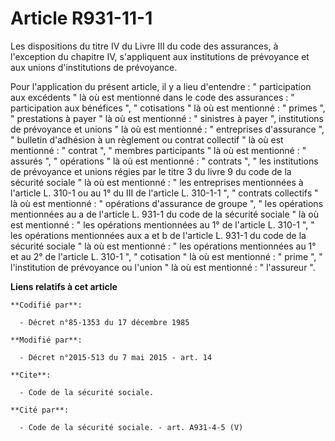 # Article R931-11-1

Les dispositions du titre IV du Livre III du code des assurances, à l'exception du chapitre IV, s'appliquent aux institutions
de prévoyance et aux unions d'institutions de prévoyance. 

Pour l'application du présent article, il y a lieu d'entendre : "    participation aux excédents " là où est mentionné dans
le code des assurances : " participation aux bénéfices ", " cotisations " là où est mentionné : " primes ", " prestations à
payer " là où est mentionné : " sinistres à payer ", institutions de prévoyance et unions " là où est mentionné : "
entreprises d'assurance ", " bulletin d'adhésion à un règlement ou contrat collectif " là où est mentionné : " contrat ", "
membres participants " là où est mentionné : " assurés ", " opérations " là où est mentionné : " contrats ", " les
institutions de prévoyance et unions régies par le titre 3 du livre 9 du code de la sécurité sociale " là où est mentionné :
" les entreprises mentionnées à l'article L. 310-1 ou au 1° du III de l'article L. 310-1-1 ", " contrats collectifs " là où
est mentionné : " opérations d'assurance de groupe ", " les opérations mentionnées au a de l'article L. 931-1 du code de la
sécurité sociale " là où est mentionné : " les opérations mentionnées au 1° de l'article L. 310-1 ", " les opérations
mentionnées aux a et b de l'article L. 931-1 du code de la sécurité sociale " là où est mentionné : " les opérations
mentionnées au 1° et au 2° de l'article L. 310-1 ", " cotisation " là où est mentionné : " prime ", " l'institution de
prévoyance ou l'union " là où est mentionné : " l'assureur ".

**Liens relatifs à cet article**

	**Codifié par**:

	  - Décret n°85-1353 du 17 décembre 1985

	**Modifié par**:

	  - Décret n°2015-513 du 7 mai 2015 - art. 14

	**Cite**:

	  - Code de la sécurité sociale.

	**Cité par**:

	  - Code de la sécurité sociale. - art. A931-4-5 (V)

